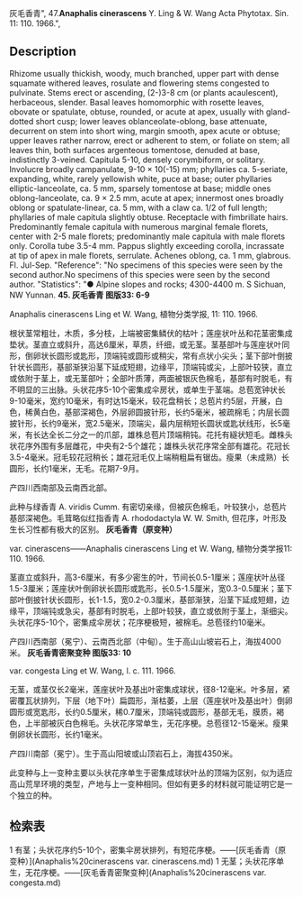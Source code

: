 灰毛香青",
47.**Anaphalis cinerascens** Y. Ling & W. Wang Acta Phytotax. Sin. 11: 110. 1966.",

## Description
Rhizome usually thickish, woody, much branched, upper part with dense squamate withered leaves, rosulate and flowering stems congested to pulvinate. Stems erect or ascending, (2-)3-8 cm (or plants acaulescent), herbaceous, slender. Basal leaves homomorphic with rosette leaves, obovate or spatulate, obtuse, rounded, or acute at apex, usually with gland-dotted short cusp; lower leaves oblanceolate-oblong, base attenuate, decurrent on stem into short wing, margin smooth, apex acute or obtuse; upper leaves rather narrow, erect or adherent to stem, or foliate on stem; all leaves thin, both surfaces argenteous tomentose, denuded at base, indistinctly 3-veined. Capitula 5-10, densely corymbiform, or solitary. Involucre broadly campanulate, 9-10 × 10(-15) mm; phyllaries ca. 5-seriate, expanding, white, rarely yellowish white, puce at base; outer phyllaries elliptic-lanceolate, ca. 5 mm, sparsely tomentose at base; middle ones oblong-lanceolate, ca. 9 × 2.5 mm, acute at apex; innermost ones broadly oblong or spatulate-linear, ca. 5 mm, with a claw ca. 1/2 of full length; phyllaries of male capitula slightly obtuse. Receptacle with fimbrillate hairs. Predominantly female capitula with numerous marginal female florets, center with 2-5 male florets; predominantly male capitula with male florets only. Corolla tube 3.5-4 mm. Pappus slightly exceeding corolla, incrassate at tip of apex in male florets, serrulate. Achenes oblong, ca. 1 mm, glabrous. Fl. Jul-Sep.
  "Reference": "No specimens of this species were seen by the second author.No specimens of this species were seen by the second author.
  "Statistics": "● Alpine slopes and rocks; 4300-4400 m. S Sichuan, NW Yunnan.
**45. 灰毛香青 图版33: 6-9**

Anaphalis cinerascens Ling et W. Wang, 植物分类学报, 11: 110. 1966.

根状茎常粗壮，木质，多分枝，上端被密集鳞伏的枯叶；莲座状叶丛和花茎密集成垫状。茎直立或斜升，高达6厘米，草质，纤细，或无茎。茎基部叶与莲座状叶同形，倒卵状长圆形或匙形，顶端钝或圆形或稍尖，常有点状小尖头；茎下部叶倒披针状长圆形，基部渐狭沿茎下延成短翅，边缘平，顶端钝或尖，上部叶较狭，直立或依附于茎上，或无茎部叶；全部叶质薄，两面被银灰色棉毛，基部有时脱毛，有不明显的三出脉。头状花序5-10个密集成伞房状，或单生于茎端。总苞宽钟状长9-10毫米，宽约10毫米，有时达15毫米，较花盘稍长；总苞片约5层，开展，白色，稀黄白色，基部深褐色，外层卵圆披针形，长约5毫米，被疏棉毛；内层长圆披针形，长约9毫米，宽2.5毫米，顶端尖，最内层稍短长圆状或匙状线形，长5毫米，有长达全长二分之一的爪部，雄株总苞片顶端稍钝。花托有繸状短毛。雌株头状花序外围有多层雌花，中央有2-5个雄花；雄株头状花序常全部有雄花。花冠长3.5-4毫米。冠毛较花冠稍长；雄花冠毛仅上端稍粗扁有锯齿。瘦果（未成熟）长圆形，长约1毫米，无毛。花期7-9月。

产四川西南部及云南西北部。

此种与绿香青 A. viridis Cumm. 有密切亲缘，但被灰色棉毛，叶较狭小，总苞片基部深褐色。毛茸略似红指香青 A. rhododactyla W. W. Smith, 但花序，叶形及生长习性都有极大的区别。
**灰毛香青（原变种）**

var. cinerascens——Anaphalis cinerascens Ling et W. Wang, 植物分类学报11: 110. 1966.

茎直立或斜升，高3-6厘米，有多少密生的叶，节间长0.5-1厘米；莲座状叶丛径1.5-3厘米；莲座状叶倒卵状长圆形或匙形，长0.5-1.5厘米，宽0.3-0.5厘米；茎下部叶倒披针状长圆形，长1-1.5，宽0.2-0.3厘米，基部渐狭，沿茎下延成短翅，边缘平，顶端钝或急尖，基部有时脱毛，上部叶较狭，直立或依附于茎上，渐细尖。头状花序5-10个，密集成伞房状；花序梗极短，被棉毛。总苞径约10毫米。

产四川西南部（冕宁）、云南西北部（中甸）。生于高山山坡岩石上，海拔4000米。
**灰毛香青密聚变种 图版33: 10**

var. congesta Ling et W. Wang, l. c. 111. 1966.

无茎，或茎仅长2毫米，莲座状叶及基出叶密集成球状，径8-12毫米。叶多层，紧密覆瓦状排列，下层（地下叶）扁圆形，渐枯萎，上层（莲座状叶及基出叶）倒卵圆形或宽匙形，长约0.5厘米，稀0.7厘米，顶端钝或圆形，基部无毛，膜质，褐色，上半部被灰白色棉毛。头状花序常单生，无花序梗。总苞径12-15毫米。瘦果倒卵状长圆形，长约1毫米。

产四川南部（冕宁）。生于高山阳坡或山顶岩石上，海拔4350米。

此变种与上一变种主要以头状花序单生于密集成球状叶丛的顶端为区别，似为适应高山荒旱环境的类型，产地与上一变种相同。但如有更多的材料就可能证明它是一个独立的种。

## 检索表

1 有茎；头状花序约5-10个，密集伞房状排列，有短花序梗。——[灰毛香青（原变种）](Anaphalis%20cinerascens var. cinerascens.md)
1 无茎；头状花序单生，无花序梗。——[灰毛香青密聚变种](Anaphalis%20cinerascens var. congesta.md)
